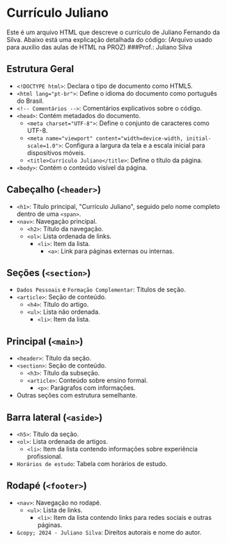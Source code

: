 # Currículo Juliano

Este é um arquivo HTML que descreve o currículo de Juliano Fernando da Silva. Abaixo está uma explicação detalhada do código: (Arquivo usado para auxilio das aulas de HTML na PROZ)
###Prof.: Juliano Silva

## Estrutura Geral
- `<!DOCTYPE html>`: Declara o tipo de documento como HTML5.
- `<html lang="pt-br">`: Define o idioma do documento como português do Brasil.
- `<!-- Comentários -->`: Comentários explicativos sobre o código.
- `<head>`: Contém metadados do documento.
  - `<meta charset="UTF-8">`: Define o conjunto de caracteres como UTF-8.
  - `<meta name="viewport" content="width=device-width, initial-scale=1.0">`: Configura a largura da tela e a escala inicial para dispositivos móveis.
  - `<title>Currículo Juliano</title>`: Define o título da página.
- `<body>`: Contém o conteúdo visível da página.

## Cabeçalho (`<header>`)
- `<h1>`: Título principal, "Currículo Juliano", seguido pelo nome completo dentro de uma `<span>`.
- `<nav>`: Navegação principal.
  - `<h2>`: Título da navegação.
  - `<ol>`: Lista ordenada de links.
    - `<li>`: Item da lista.
      - `<a>`: Link para páginas externas ou internas.

## Seções (`<section>`)
- `Dados Pessoais` e `Formação Complementar`: Títulos de seção.
- `<article>`: Seção de conteúdo.
  - `<h4>`: Título do artigo.
  - `<ul>`: Lista não ordenada.
    - `<li>`: Item da lista.

## Principal (`<main>`)
- `<header>`: Título da seção.
- `<section>`: Seção de conteúdo.
  - `<h3>`: Título da subseção.
  - `<article>`: Conteúdo sobre ensino formal.
    - `<p>`: Parágrafos com informações.
- Outras seções com estrutura semelhante.

## Barra lateral (`<aside>`)
- `<h5>`: Título da seção.
- `<ol>`: Lista ordenada de artigos.
  - `<li>`: Item da lista contendo informações sobre experiência profissional.
- `Horários de estudo`: Tabela com horários de estudo.

## Rodapé (`<footer>`)
- `<nav>`: Navegação no rodapé.
  - `<ul>`: Lista de links.
    - `<li>`: Item da lista contendo links para redes sociais e outras páginas.
- `&copy; 2024 - Juliano Silva`: Direitos autorais e nome do autor.
